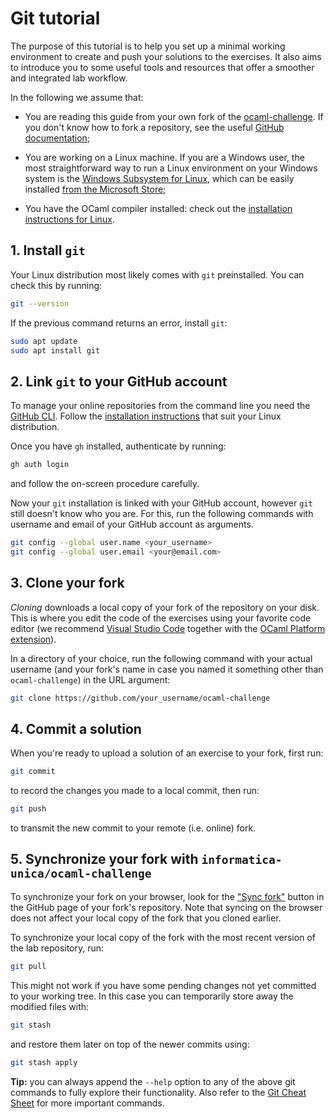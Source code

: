 # Git tutorial

The purpose of this tutorial is to help you set up a minimal working environment to create and push your solutions to the exercises.
It also aims to introduce you to some useful tools and resources that offer a smoother and integrated lab workflow.

In the following we assume that:
+ You are reading this guide from your own fork of the [ocaml-challenge](https://github.com/informatica-unica/ocaml-challenge). If you don't know how to fork a repository, see the useful [GitHub documentation](https://docs.github.com/en/get-started/quickstart/fork-a-repo#forking-a-repository);

+ You are working on a Linux machine. If you are a Windows user, the most straightforward way to run a Linux environment on your Windows system is the [Windows Subsystem for Linux](https://learn.microsoft.com/en-us/windows/wsl/about), which can be easily installed [from the Microsoft Store](https://apps.microsoft.com/detail/9PN20MSR04DW?hl=en-us&gl=IT);

+ You have the OCaml compiler installed: check out the [installation instructions for Linux](https://ocaml.org/docs/installing-ocaml#installation-on-unix-and-macos).

## 1. Install `git`

Your Linux distribution most likely comes with `git` preinstalled. You can check this by running:

```bash
git --version
```

If the previous command returns an error, install `git`:

```bash
sudo apt update
sudo apt install git
```

## 2. Link `git` to your GitHub account

To manage your online repositories from the command line you need the [GitHub CLI](https://github.com/cli/cli). Follow the [installation instructions](https://github.com/cli/cli) that suit your Linux distribution.

Once you have `gh` installed, authenticate by running:

```bash
gh auth login
```

and follow the on-screen procedure carefully.

Now your `git` installation is linked with your GitHub account, however `git` still doesn't know who you are. For this, run the following commands with username and email of your GitHub account as arguments.

```bash
git config --global user.name <your_username>
git config --global user.email <your@email.com>
```

## 3. Clone your fork

*Cloning* downloads a local copy of your fork of the repository on your disk. This is where you edit the code of the exercises using your favorite code editor (we recommend [Visual Studio Code](https://code.visualstudio.com/docs/setup/linux) together with the [OCaml Platform extension](https://marketplace.visualstudio.com/items?itemName=ocamllabs.ocaml-platform)).

In a directory of your choice, run the following command with your actual username (and your fork's name in case you named it something other than `ocaml-challenge`) in the URL argument: 

```bash
git clone https://github.com/your_username/ocaml-challenge
```

## 4. Commit a solution

When you're ready to upload a solution of an exercise to your fork, first run:

```bash
git commit
```

to record the changes you made to a local commit, then run:

```bash
git push
```

to transmit the new commit to your remote (i.e. online) fork.

## 5. Synchronize your fork with `informatica-unica/ocaml-challenge`

To synchronize your fork on your browser, look for the ["Sync fork"](https://docs.github.com/en/pull-requests/collaborating-with-pull-requests/working-with-forks/syncing-a-fork) button in the GitHub page of your fork's repository. Note that syncing on the browser does not affect your local copy of the fork that you cloned earlier.

To synchronize your local copy of the fork with the most recent version of the lab repository, run:

```bash
git pull
```

This might not work if you have some pending changes not yet committed to your working tree. In this case you can temporarily store away the modified files with:

```bash
git stash
```

and restore them later on top of the newer commits using:

```bash
git stash apply
```

**Tip:** you can always append the `--help` option to any of the above git commands to fully explore their functionality. Also refer to the [Git Cheat Sheet](https://education.github.com/git-cheat-sheet-education.pdf) for more important commands.
